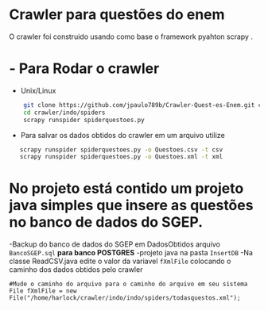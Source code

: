 # Crawler para questões do enem


O crawler foi construido usando como base o framework pyahton scrapy .

  # - Para Rodar o crawler
  - Unix/Linux
```sh
    git clone https://github.com/jpaulo789b/Crawler-Quest-es-Enem.git crawler
    cd crawler/indo/spiders
    scrapy runspider spiderquestoes.py
```
  - Para salvar os dados obtidos do crawler em um arquivo utilize
 ```sh
    scrapy runspider spiderquestoes.py -o Questoes.csv -t csv
    scrapy runspider spiderquestoes.py -o Questoes.xml -t xml
 ```

# No projeto está contido um projeto java simples que insere as questões no banco de dados do SGEP.
-Backup do banco de dados do SGEP em DadosObtidos arquivo ```BancoSGEP.sql``` **para banco POSTGRES**
 -projeto java na pasta ```InsertDB```
 -Na classe ReadCSV.java edite o valor da variavel ```fXmlFile``` colocando o caminho dos dados obtidos pelo crawler
 ```
 #Mude o caminho do arquivo para o caminho do arquivo em seu sistema
 File fXmlFile = new File("/home/harlock/crawler/indo/indo/spiders/todasquestos.xml");
 ```
   

